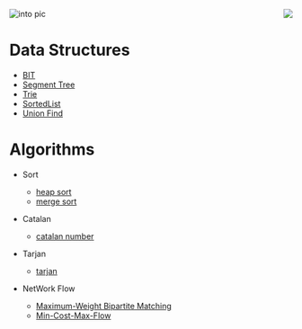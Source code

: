 ![into pic](https://github.com/huaxing-w/Data-Structures-and-Algorithms/blob/main/others/%F0%9F%92%BBData_Structs_&_Algos%F0%9F%A7%AE%20(1).png?raw=true)
<img style="float: right;" src="https://img.shields.io/github/commit-activity/m/huaxing-w/Data-Structures-and-Algorithms">

# Data Structures
* [BIT](https://github.com/huaxing-w/Data-Structures-and-Algorithms/tree/main/Data%20Structure/BIT "Segment Tree")
* [Segment Tree](https://github.com/huaxing-w/Data-Structures-and-Algorithms/tree/main/Data%20Structure/segment%20tree "Segment Tree")
* [Trie](https://github.com/huaxing-w/Data-Structures-and-Algorithms/tree/main/Data%20Structure/Trie "Trie")
* [SortedList](https://github.com/huaxing-w/Data-Structures-and-Algorithms/tree/main/Data%20Structure/sortedList "SortedList")
* [Union Find](https://github.com/huaxing-w/Data-Structures-and-Algorithms/tree/main/Data%20Structure/Union-find "Union Find")


# Algorithms
* Sort
    * [heap sort](https://github.com/huaxing-w/Data-Structures-and-Algorithms/tree/main/Algorithms/Sorting/heapSort "heap sort")
    * [merge sort](https://github.com/huaxing-w/Data-Structures-and-Algorithms/tree/main/Algorithms/Sorting/merge%20sort "merge sort")
* Catalan
    * [catalan number](https://github.com/huaxing-w/Data-Structures-and-Algorithms/tree/main/Algorithms/find%20Catalan%20Number "catalan number")
* Tarjan
    * [tarjan](https://github.com/huaxing-w/Data-Structures-and-Algorithms/tree/main/Algorithms/tarjan "tarjan")

* NetWork Flow
    * [Maximum-Weight Bipartite Matching](https://github.com/huaxing-w/Data-Structures-and-Algorithms/tree/main/Algorithms/Maximum-Weight%20Bipartite%20Matching "Maximum-Weight Bipartite Matching")
    * [Min-Cost-Max-Flow](https://github.com/huaxing-w/Data-Structures-and-Algorithms/blob/main/Algorithms/NetWork%20Flow/MinCostMaxFlow.py "Maximum-Weight Bipartite Matching")

    
